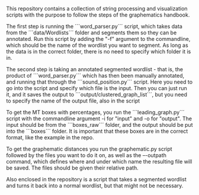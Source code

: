 This repository contains a collection of string processing and visualization scripts with the purpose to follow the steps of the graphematics handbook.

The first step is running the ´´´word_parser.py´´´ script, which takes data from the ´´´data/Wordlists´´´ folder and segments them so they can be annotated. Run this script by adding the 
"-f" argument to the commandline, which should be the name of the wordlist you want to segment. As long as the data is in the correct folder, there is no need to specify which folder it is in.

The second step is taking an annotated segmented wordlist - that is, the product of ´´´word_parser.py´´´ which has then been manually annotated, and running that through the ´´´sound_position.py´´´ script.
Here you need to go into the script and specify which file is the input. Then you can just run it, and it saves the output to ´´´output/clustered_graph_list´´´, but you need to specify the name of the output file, also in the script

To get the MT boxes with percentages, you run the ´´´leading_graph.py´´´ script with the commandline argument -i  for "input" and -o for "output". The input should be from the ´´´boxes_raw´´´
folder, and the output should be put into the ´´´boxes´´´ folder. It is important that these boxes are in the correct format, like the example in the repo. 

To get the graphematic distances you run the graphematic.py script followed by the files you want to do it on, as well as the –-outpath command, which defines where and under which name the resulting file will be saved. 
The files should be given their relative path. 

Also enclosed in the repository is a script that takes a segmented wordlist and turns it back into a normal wordlist, but that might not be necessary. 
